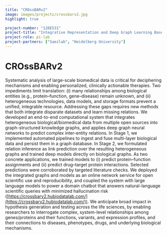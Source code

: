 ```yaml
---
title: "CROssBARv2"
image: images/projects/crossbarv2.jpg
highlight: true

project-number: "120E531"
project-title: "Integrative Representation and Deep Graph Learning Based Prediction of Complex and Heterogeneous Relationships in Biomolecular and Biomedical Data"
project-role: pi-lab
project-partners: ["Saezlab", "Heidelberg University"]
---
```


# CROssBARv2

Systematic analysis of large-scale biomedical data is critical for deciphering mechanisms and enabling personalized, clinically actionable therapies. Two impediments limit translation: (i) many relationships among biological entities (e.g., protein–function, gene–disease) remain unknown, and (ii) heterogeneous technologies, data models, and storage formats prevent a unified, integrable resource. Addressing these gaps requires new methods that both integrate disparate datasets and learn missing relations. We developed an end-to-end computational system that integrates heterogeneous biological/biomedical data from multiple open sources into graph-structured knowledge graphs, and applies deep graph neural networks to predict complex inter-entity relations. In Stage 1, we implemented automated pipelines to ingest and fuse multi-layer biological data and persist them in a graph database. In Stage 2, we formulated relation inference as link prediction over the resulting heterogeneous graphs and trained deep models directly on biological graphs. As two concrete applications, we trained models to (i) predict protein–function assignments and (ii) predict drug–target protein interactions. Selected predictions were corroborated by targeted literature checks. We deployed the integrated graphs and models as an online network service for open scientific use and reproducibility, and coupled the system with large language models to power a domain chatbot that answers natural-language scientific queries with minimized hallucination risk ([https://crossbarv2.hubiodatalab.com/](https://crossbarv2.hubiodatalab.com/)). We anticipate broad impact in hypothesis generation and testing across the life sciences, by enabling researchers to interrogate complex, system-level relationships among genes/proteins and their functions, variants, and expression profiles, and their connections to diseases, phenotypes, drugs, and underlying biological mechanisms.
